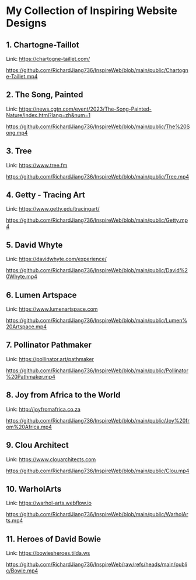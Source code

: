 # My Collection of Inspiring Website Designs

## 1. Chartogne-Taillot
Link: https://chartogne-taillet.com/

https://github.com/RichardJiang736/InspireWeb/blob/main/public/Chartogne-Taillet.mp4
## 2. The Song, Painted
Link: https://news.cgtn.com/event/2023/The-Song-Painted-Nature/index.html?lang=zh&num=1

https://github.com/RichardJiang736/InspireWeb/blob/main/public/The%20Song.mp4
## 3. Tree
Link: https://www.tree.fm

https://github.com/RichardJiang736/InspireWeb/blob/main/public/Tree.mp4
## 4. Getty - Tracing Art
Link: https://www.getty.edu/tracingart/

https://github.com/RichardJiang736/InspireWeb/blob/main/public/Getty.mp4
## 5. David Whyte
Link: https://davidwhyte.com/experience/

https://github.com/RichardJiang736/InspireWeb/blob/main/public/David%20Whyte.mp4
## 6. Lumen Artspace
Link: https://www.lumenartspace.com

https://github.com/RichardJiang736/InspireWeb/blob/main/public/Lumen%20Artspace.mp4
## 7. Pollinator Pathmaker
Link: https://pollinator.art/pathmaker

https://github.com/RichardJiang736/InspireWeb/blob/main/public/Pollinator%20Pathmaker.mp4
## 8. Joy from Africa to the World
Link: http://joyfromafrica.co.za

https://github.com/RichardJiang736/InspireWeb/blob/main/public/Joy%20from%20Africa.mp4
## 9. Clou Architect
Link: https://www.clouarchitects.com

https://github.com/RichardJiang736/InspireWeb/blob/main/public/Clou.mp4
## 10. WarholArts
Link: https://warhol-arts.webflow.io

https://github.com/RichardJiang736/InspireWeb/blob/main/public/WarholArts.mp4
## 11. Heroes of David Bowie
Link: https://bowiesheroes.tilda.ws

https://github.com/RichardJiang736/InspireWeb/raw/refs/heads/main/public/Bowie.mp4
